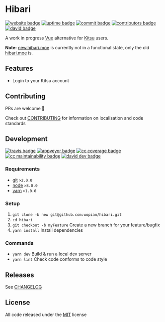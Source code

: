 # Hibari

[![website badge]][website]
[![uptime badge]][website]
[![commit badge]][commit]
[![contributors badge]][contributors]
[![david badge]][david]

A work in progress [Vue] alternative for [Kitsu] users.

**Note:** [new.hibari.moe][website] is currently not in a functional state, only the old [hibari.moe][website-old] is.

## Features

- Login to your Kitsu account

## Contributing

PRs are welcome :tada:

Check out [CONTRIBUTING] for information on localisation and code standards

## Development

[![travis badge]][travis]
[![appveyor badge]][appveyor]
[![cc coverage badge]][cc coverage]
[![cc maintainability badge]][cc maintainability]
[![david dev badge]][david dev]

### Requirements

- [git] `>2.0.0`
- [node] `>8.0.0`
- [yarn] `>1.0.0`

### Setup

1. `git clone -b new git@github.com:wopian/hibari.git`
2. `cd hibari`
3. `git checkout -b myFeature` Create a new branch for your feature/bugfix
4. `yarn install` Install dependencies

### Commands

- `yarn dev` Build & run a local dev server
- `yarn lint` Check code conforms to code style

## Releases

See [CHANGELOG]

## License

All code released under the [MIT] license

[Vue]:https://vuejs.org
[Kitsu]:https://kitsu.io
[git]:https://git-scm.com
[node]:https://nodejs.org
[yarn]:https://yarnpkg.com

[CONTRIBUTING]:CONTRIBUTING.md
[CHANGELOG]:CHANGELOG.md
[MIT]:LICENSE.md

[website-old]:https://hibari.moe
[website]:https://new.hibari.moe
[website badge]:https://img.shields.io/website-up-down-green-red/https/new.hibari.moe.svg?style=flat-square
[uptime badge]:https://img.shields.io/uptimerobot/ratio/7/m779133970-964c0fa9a021aea415919bee.svg?style=flat-square

[commit]:https://github.com/wopian/hibari/commits/new
[commit badge]:https://img.shields.io/github/last-commit/wopian/hibari/new.svg?style=flat-square

[david]:https://david-dm.org/wopian/hibari
[david badge]:https://img.shields.io/david/wopian/hibari.svg?style=flat-square
[david dev]:https://david-dm.org/wopian/hibari?type=dev
[david dev badge]:https://img.shields.io/david/dev/wopian/hibari.svg?style=flat-square

[travis]:https://travis-ci.org/wopian/hibari
[travis badge]:https://img.shields.io/travis/wopian/hibari/new.svg?style=flat-square&label=linux%20%26%20macOS

[appveyor]:https://ci.appveyor.com/project/wopian/hibari
[appveyor badge]:https://img.shields.io/appveyor/ci/wopian/hibari/new.svg?style=flat-square&label=windows

[cc coverage]:https://codeclimate.com/github/wopian/hibari/coverage
[cc coverage badge]:https://img.shields.io/codeclimate/coverage/github/wopian/hibari.svg?style=flat-square
[cc maintainability]:https://codeclimate.com/github/wopian/hibari
[cc maintainability badge]:https://img.shields.io/codeclimate/maintainability/wopian/hibari.svg?style=flat-square

[contributors]:https://github.com/wopian/hibari/graphs/contributors
[contributors badge]:https://img.shields.io/github/contributors/wopian/hibari.svg?style=flat-square
